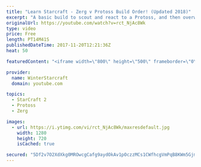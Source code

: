 ```yaml
---
title: "Learn Starcraft - Zerg v Protoss Build Order! (Updated 2018)"
excerpt: "A basic build to scout and react to a Protoss, and then overwhelm them with the swarm! Meant for lower level players looking for direction, not higher level looking for the dankest meta. -- Watch live at https://www.twitch.tv/wintergaming"
originalUrl: https://youtube.com/watch?v=rct_NjAc8Wk
type: video
price: Free
length: PT14M41S
publishedDateTime: 2017-11-20T12:21:36Z
heat: 50

featuredContent: "<iframe width=\"800\" height=\"500\" frameborder=\"0\" src=\"https://www.youtube.com/embed/rct_NjAc8Wk\" allow=\"accelerometer; autoplay; encrypted-media; gyroscope; picture-in-picture\" allowfullscreen></iframe>"

provider:
  name: WinterStarcraft
  domain: youtube.com

topics:
  - StarCraft 2
  - Protoss
  - Zerg

images:
  - url: https://i.ytimg.com/vi/rct_NjAc8Wk/maxresdefault.jpg
    width: 1280
    height: 720
    isCached: true

secured: "5Df2v7O2XdXkg0MROwcgCafg9aydOkAv1pOczzMCs1CWfhcgVmPqB8KWm5GjmBw+Vnn9x84MLT7KmVfxXeDDp2Usa9K2XB0Sap1u4kQrHt38EukTAK7H4xgyVoVT9qprrrcUOkZ7TpA/WV8sJUj0JE3shru2QB780drTNUJVpBuFHbBrLvWFFskwq8WEci73HJPBiSXquZM7TMsnitPfRcONzkLtHOi1ULj/5BYmZUAvHp1iVDCzgYezIFEXDvvXU/LsEYfba1hrneBYs0ncsh0bZABuGExPz3aR6EQ/n/dxLNipYQx2mEF7bt+CRQ5ykv+7YbRZx8kSKQHGh8w08ZCfdfGIigf4w/8aZkqRfLgw1xVqgvgV3Kr0ps+EEn9PJjyJ6RXwBjYCv4MRr4t/AfGgAf1W3M+y747b9Qwxzzk=;DXcxlnfTW4mU2WZ3omtvtQ=="
---
```


